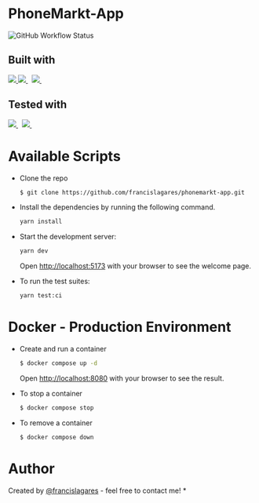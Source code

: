 # PhoneMarkt-App

![GitHub Workflow Status](https://img.shields.io/github/actions/workflow/status/francislagares/phonemarkt-app/tests.yaml?style=for-the-badge)
## Built with

<p>
  <a href='https://www.vitejs.dev/'>
		<img src='https://img.shields.io/badge/vite-646CFF?logoWidth=30&labelColor=black&style=for-the-badge&logo=vite' />
	</a>
  <a href='https://www.react.org/'>
		<img src='https://img.shields.io/badge/react-61DAFB?logoWidth=30&labelColor=black&style=for-the-badge&logo=react' />
	</a>
  &nbsp;
  <a href='https://www.typescriptlang.org/'>
    <img src="https://img.shields.io/badge/typescript-007ACC.svg?&style=for-the-badge&logo=typescript&logoColor=white" />
  </a>
  &nbsp;
</p>

## Tested with

<p>

  <a href='https://vitest.dev/'>
		<img src='https://img.shields.io/badge/vitest-6E9F18?logoWidth=30&labelColor=black&style=for-the-badge&logo=vitest&logoColor=white' />
	</a>
  &nbsp;
  <a href='https://testing-library.com/'>
    <img src="https://img.shields.io/badge/testing library-E33332.svg?&style=for-the-badge&logo=testing-library&logoColor=white" />
  </a>
  &nbsp;
</p>

# Available Scripts

- Clone the repo

  ```bash
  $ git clone https://github.com/francislagares/phonemarkt-app.git
  ```

- Install the dependencies by running the following command.

  ```bash
  yarn install
  ```

- Start the development server:

  ```bash
  yarn dev
  ```
  Open [http://localhost:5173](http://localhost:5173) with your browser to see the welcome page.

- To run the test suites:

  ```bash
  yarn test:ci
  ```

  


# Docker - Production Environment

- Create and run a container

  ```bash
  $ docker compose up -d
  ```
  Open [http://localhost:8080](http://localhost:8080) with your browser to see the
  result.

- To stop a container

  ```bash
  $ docker compose stop
  ```
- To remove a container

  ```bash
  $ docker compose down
  ```
# Author


Created by [@francislagares](https://www.linkedin.com/in/francislagares/) - feel free to contact me!
* 